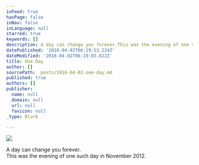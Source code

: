 ```yaml
---
inFeed: true
hasPage: false
inNav: false
inLanguage: null
starred: true
keywords: []
description: A day can change you forever.This was the evening of one such day in November 2012.
datePublished: '2016-04-02T06:19:53.224Z'
dateModified: '2016-04-02T06:19:03.022Z'
title: One Day
author: []
sourcePath: _posts/2016-04-02-one-day.md
published: true
authors: []
publisher:
  name: null
  domain: null
  url: null
  favicon: null
_type: Blurb

---
```

![](https://the-grid-user-content.s3-us-west-2.amazonaws.com/8a35a8d6-8fae-4e23-993f-1d8bfeed1318.jpg)

A day can change you forever.  
This was the evening of one such day in November 2012\.